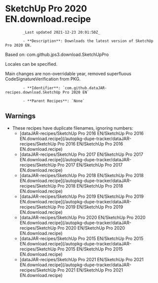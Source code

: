 # SketchUp Pro 2020 EN.download.recipe

            _Last updated 2021-12-23 20:01:50Z_

            - **Description**: Downloads the latest version of SketchUp Pro 2020 EN. 

Based on: com.github.jps3.download.SketchUpPro

Locales can be specified.

Main changes are non-overridable year, removed superfluous CodeSignatureVerification from PKG.


            - **Identifier**: `com.github.dataJAR-recipes.download.SketchUp Pro 2020 EN`

            - **Parent Recipes**: `None`


## Warnings

- These recipes have duplicate filenames, ignoring numbers:
    - [dataJAR-recipes/SketchUp Pro 2016 EN/SketchUp Pro 2016 EN.download.recipe](/autopkg-dupe-tracker/dataJAR-recipes/SketchUp Pro 2016 EN/SketchUp Pro 2016 EN.download.recipe)
    - [dataJAR-recipes/SketchUp Pro 2017 EN/SketchUp Pro 2017 EN.download.recipe](/autopkg-dupe-tracker/dataJAR-recipes/SketchUp Pro 2017 EN/SketchUp Pro 2017 EN.download.recipe)
    - [dataJAR-recipes/SketchUp Pro 2018 EN/SketchUp Pro 2018 EN.download.recipe](/autopkg-dupe-tracker/dataJAR-recipes/SketchUp Pro 2018 EN/SketchUp Pro 2018 EN.download.recipe)
    - [dataJAR-recipes/SketchUp Pro 2019 EN/SketchUp Pro 2019 EN.download.recipe](/autopkg-dupe-tracker/dataJAR-recipes/SketchUp Pro 2019 EN/SketchUp Pro 2019 EN.download.recipe)
    - [dataJAR-recipes/SketchUp Pro 2020 EN/SketchUp Pro 2020 EN.download.recipe](/autopkg-dupe-tracker/dataJAR-recipes/SketchUp Pro 2020 EN/SketchUp Pro 2020 EN.download.recipe)
    - [dataJAR-recipes/SketchUp Pro 2015 EN/SketchUp Pro 2015 EN.download.recipe](/autopkg-dupe-tracker/dataJAR-recipes/SketchUp Pro 2015 EN/SketchUp Pro 2015 EN.download.recipe)
    - [dataJAR-recipes/SketchUp Pro 2021 EN/SketchUp Pro 2021 EN.download.recipe](/autopkg-dupe-tracker/dataJAR-recipes/SketchUp Pro 2021 EN/SketchUp Pro 2021 EN.download.recipe)
